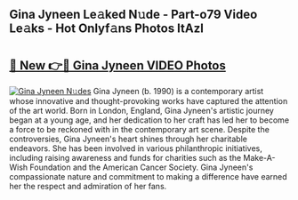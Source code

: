 ## Gina Jyneen Le𝚊ked N𝚞de - Part-o79 Video Le𝚊ks - Hot Onlyf𝚊ns Photos ItAzl

# <h2><a href="http://ab75870.deff.icu/?id=Gina+Jyneen">🔗 New 👉🔴 Gina Jyneen VIDEO Photos</a></h2>

[![Gina Jyneen N𝚞des](https://i.imgur.com/rIISA9y.gif)](http://ab75870.deff.icu/?id=Gina+Jyneen)
Gina Jyneen (b. 1990) is a contemporary artist whose innovative and thought-provoking works have captured the attention of the art world. Born in London, England, Gina Jyneen's artistic journey began at a young age, and her dedication to her craft has led her to become a force to be reckoned with in the contemporary art scene. Despite the controversies, Gina Jyneen's heart shines through her charitable endeavors. She has been involved in various philanthropic initiatives, including raising awareness and funds for charities such as the Make-A-Wish Foundation and the American Cancer Society. Gina Jyneen's compassionate nature and commitment to making a difference have earned her the respect and admiration of her fans.

